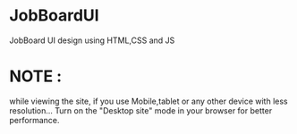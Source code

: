 # JobBoardUI
JobBoard UI design using HTML,CSS and JS

# NOTE : 
while viewing the site, if you use Mobile,tablet or any other device with less resolution... 
Turn on the "Desktop site" mode in your browser for better performance.
